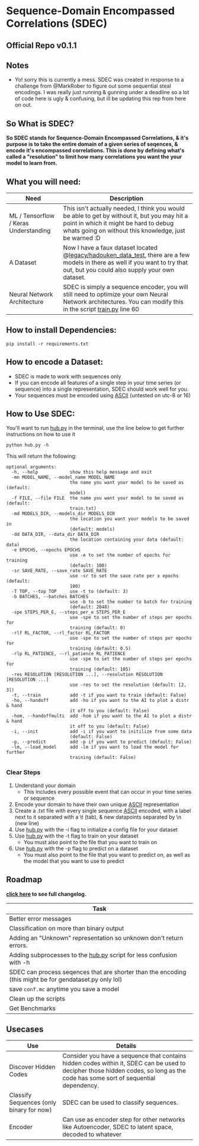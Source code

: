 # Sequence-Domain Encompassed Correlations (SDEC)
## Official Repo v0.1.1

## Notes
- Yo! sorry this is currently a mess. SDEC was created in response to a challenge from @MarkRober to figure out some sequential steal encodings. I was really just running & gunning under a deadline so a lot of code here is ugly & confusing, but ill be updating this rep from here on out.

## So What is SDEC?
**So SDEC stands for Sequence-Domain Encompassed Correlations, & it's purpose is to take the entire domain of a given series of seqences, & encode it's encompassed correlations. This is done by defining what's called a "resolution" to limit how many correlations you want the your model to learn from.**

## What you will need:
|Need|Description
|---|---
|ML / Tensorflow / Keras Understanding|This isn't actually needed, I think you would be able to get by without it, but you may hit a point in which it might be hard to debug whats going on without this knowledge, just be warned :D
|A Dataset|Now I have a faux dataset located @[legacy/hadouken_data_test](legacy/hadouken_data_test), there are a few models in there as well if you want to try that out, but you could also supply your own dataset.
|Neural Network Architecture|SDEC is simply a sequence encoder, you will still need to optimize your own Neural Network architectures. You can modify this in the script [train.py](train.py) line 60

## How to install Dependencies:
    pip install -r requirements.txt
    
## How to encode a Dataset:

- SDEC is made to work with sequences only
- If you can encode all features of a single step in your time series (or sequence) into a single representation, SDEC should work well for you. 
- Your sequences must be encoded using [ASCII](http://www.asciitable.com/)  (untested on utc-8 or 16)


## How to Use SDEC:
You'll want to run [hub.py](hub.py) in the terminal, use the line below to get further instructions on how to use it

    python hub.py -h

This will return the following:

```
optional arguments:
  -h, --help            show this help message and exit
  -mn MODEL_NAME, --model_name MODEL_NAME
                        the name you want your model to be saved as (default:
                        model)
  -f FILE, --file FILE  the name you want your model to be saved as (default:
                        train.txt)
  -md MODELS_DIR, --models_dir MODELS_DIR
                        the location you want your models to be saved in
                        (default: models)
  -dd DATA_DIR, --data_dir DATA_DIR
                        the location containing your data (default: data)
  -e EPOCHS, --epochs EPOCHS
                        use -e to set the number of epochs for training
                        (default: 100)
  -sr SAVE_RATE, --save_rate SAVE_RATE
                        use -sr to set the save rate per x epochs (default:
                        100)
  -T TOP, --top TOP     use -t to (default: 3)
  -b BATCHES, --batches BATCHES
                        use -b to set the number to batch for training
                        (default: 2048)
  -spe STEPS_PER_E, --steps_per_e STEPS_PER_E
                        use -spe to set the number of steps per epochs for
                        training (default: 0)
  -rlf RL_FACTOR, --rl_factor RL_FACTOR
                        use -spe to set the number of steps per epochs for
                        training (default: 0.5)
  -rlp RL_PATIENCE, --rl_patience RL_PATIENCE
                        use -spe to set the number of steps per epochs for
                        training (default: 105)
  -res RESOLUTION [RESOLUTION ...], --resolution RESOLUTION [RESOLUTION ...]
                        use -res to set the resolution (default: [2, 3])
  -t, --train           add -t if you want to train (default: False)
  -ho, --handoff        add -ho if you want to the AI to plot a distr & hand
                        it off to you (default: False)
  -hom, --handoffmulti  add -hom if you want to the AI to plot a distr & hand
                        it off to you (default: False)
  -i, --init            add -i if you want to initilize from some data
                        (default: False)
  -p, --predict         add -p if you want to predict (default: False)
  -lm, --load_model     add -lm if you want to load the model for further
                        training (default: False)
```

### Clear Steps

1. Understand your domain
    - This includes every possible event that can occur in your time series or sequence
1. Encode your domain to have their own unique [ASCII](http://www.asciitable.com/) representation
1. Create a .txt file with every single sequence [ASCII](http://www.asciitable.com/)  encoded, with a label next to it separated with a \t (tab), & new datapoints separated by \n (new line)
1. Use [hub.py](hub.py) with the -i flag to initialize a config file for your dataset
1. Use [hub.py](hub.py) with the -t flag to train on your dataset
    - You must also point to the file that you want to train on
1. Use [hub.py](hub.py) with the -p flag to predict on a dataset
    - You must also point to the file that you want to predict on, as well as the model that you want to use to predict


## Roadmap

**[click here](changelog.md) to see full changelog.**

|Task
|---
|Better error messages
|Classification on more than binary output
|Adding an "Unknown" representation so unknown don't return errors.
|Adding subprocesses to the [hub.py](hub.py) script for less confusion with -h
|SDEC can process seqences that are shorter than the encoding (this might be for gendataset.py only lol)
|save `conf.mc` anytime you save a model
|Clean up the scripts
|Get Benchmarks

## Usecases

|Use|Details
|---|---
|Discover Hidden Codes|Consider you have a sequence that contains hidden codes within it, SDEC can be used to decipher those hidden codes, so long as the code has some sort of sequential dependency.
|Classify Sequences (only binary for now)|SDEC can be used to classify sequences.
|Encoder|Can use as encoder step for other networks like Autoencoder, SDEC to latent space, decoded to whatever